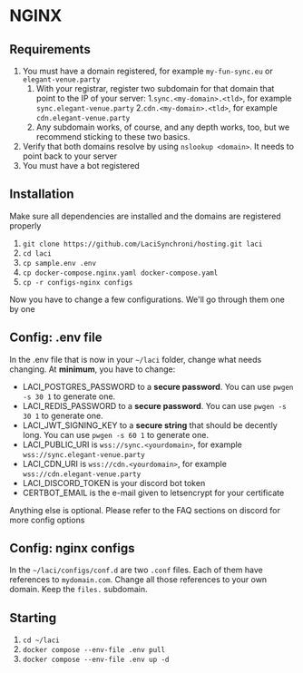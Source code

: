 # NGINX

## Requirements
1. You must have a domain registered, for example ``my-fun-sync.eu`` or ``elegant-venue.party``
   1. With your registrar, register two subdomain for that domain that point to the IP of your server:
      1.``sync.<my-domain>.<tld>``, for example ``sync.elegant-venue.party``
      2.``cdn.<my-domain>.<tld>``, for example ``cdn.elegant-venue.party``
   2. Any subdomain works, of course, and any depth works, too, but we recommend sticking to these two basics.
2. Verify that both domains resolve by using ``nslookup <domain>``. It needs to point back to your server
3. You must have a bot registered

## Installation
Make sure all dependencies are installed and the domains are registered properly
1. ``git clone https://github.com/LaciSynchroni/hosting.git laci``
2. ``cd laci``
3. ``cp sample.env .env``
4. ``cp docker-compose.nginx.yaml docker-compose.yaml``
5. ``cp -r configs-nginx configs``

Now you have to change a few configurations. We'll go through them one by one

## Config: .env file
In the .env file that is now in your ``~/laci`` folder, change what needs changing. At **minimum**, you have to change:

- LACI_POSTGRES_PASSWORD to a **secure password**. You can use ``pwgen -s 30 1`` to generate one.
- LACI_REDIS_PASSWORD to a **secure password**. You can use ``pwgen -s 30 1`` to generate one.
- LACI_JWT_SIGNING_KEY to a **secure string** that should be decently long. You can use ``pwgen -s 60 1`` to generate one.
- LACI_PUBLIC_URI is ``wss://sync.<yourdomain>``, for example ``wss://sync.elegant-venue.party``
- LACI_CDN_URI is ``wss://cdn.<yourdomain>``, for example ``wss://cdn.elegant-venue.party``
- LACI_DISCORD_TOKEN is your discord bot token
- CERTBOT_EMAIL is the e-mail given to letsencrypt for your certificate

Anything else is optional. Please refer to the FAQ sections on discord for more config options

## Config: nginx configs
In the ``~/laci/configs/conf.d`` are two ``.conf`` files. Each of them have references to ``mydomain.com``. Change
all those references to your own domain. Keep the ``files.`` subdomain.

## Starting
1. ``cd ~/laci``
2. ``docker compose --env-file .env pull``
3. ``docker compose --env-file .env up -d``